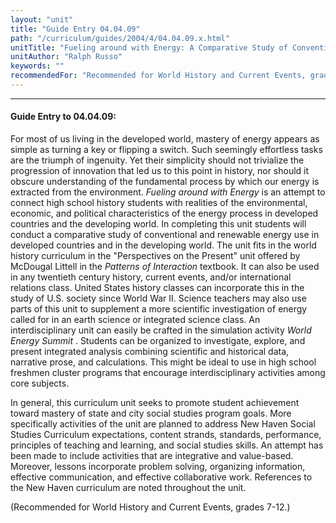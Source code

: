 ```yaml
---
layout: "unit"
title: "Guide Entry 04.04.09"
path: "/curriculum/guides/2004/4/04.04.09.x.html"
unitTitle: "Fueling around with Energy: A Comparative Study of Conventional and Renewable Energy Use among Nations"
unitAuthor: "Ralph Russo"
keywords: ""
recommendedFor: "Recommended for World History and Current Events, grades 7-12."
---
```

<body>
<hr/>
 <h4>
  Guide Entry to 04.04.09:
 </h4>
 <p>
  For most of us living in the developed world, mastery of energy appears as simple as turning a key or flipping a switch. Such seemingly effortless tasks are the triumph of ingenuity. Yet their simplicity should not trivialize the progression of innovation that led us to this point in history, nor should it obscure understanding of the fundamental process by which our energy is extracted from the environment.
  <i>
   Fueling around with Energy
  </i>
  is an attempt to connect high school history students with realities of the environmental, economic, and political characteristics of the energy process in developed countries and the developing world. In completing this unit students will conduct a comparative study of conventional and renewable energy use in developed countries and in the developing world. The unit fits in the world history curriculum in the "Perspectives on the Present" unit offered by McDougal Littell in the
  <i>
   Patterns of Interaction
  </i>
  textbook. It can also be used in any twentieth century history, current events, and/or international relations class. United States history classes can incorporate this in the study of U.S. society since World War II. Science teachers may also use parts of this unit to supplement a more scientific investigation of energy called for in an earth science or integrated science class. An interdisciplinary unit can easily be crafted in the simulation activity
  <i>
   World Energy Summit
  </i>
  . Students can be organized to investigate, explore, and present integrated analysis combining scientific and historical data, narrative prose, and calculations. This might be ideal to use in high school freshmen cluster programs that encourage interdisciplinary activities among core subjects.
 </p>
<p>
  In general, this curriculum unit seeks to promote student achievement toward mastery of state and city social studies program goals. More specifically activities of the unit are planned to address New Haven Social Studies Curriculum expectations, content strands, standards, performance, principles of teaching and learning, and social studies skills. An attempt has been made to include activities that are integrative and value-based. Moreover, lessons incorporate problem solving, organizing information, effective communication, and effective collaborative work. References to the New Haven curriculum are noted throughout the unit.
 </p>
<p>
  (Recommended for World History and Current Events, grades 7-12.)
 </p>

</body>